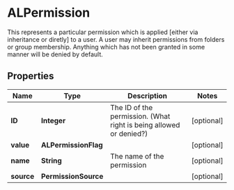 

# ALPermission

This represents a particular permission which is applied [either via inheritance or diretly] to a user.  A user may inherit permissions from folders or group membership.  Anything which has not been granted in some manner will be denied by default.

## Properties

| Name | Type | Description | Notes |
|------------ | ------------- | ------------- | -------------|
|**ID** | **Integer** | The ID of the permission. (What right is being allowed or denied?) |  [optional] |
|**value** | **ALPermissionFlag** |  |  [optional] |
|**name** | **String** | The name of the permission |  [optional] |
|**source** | **PermissionSource** |  |  [optional] |



